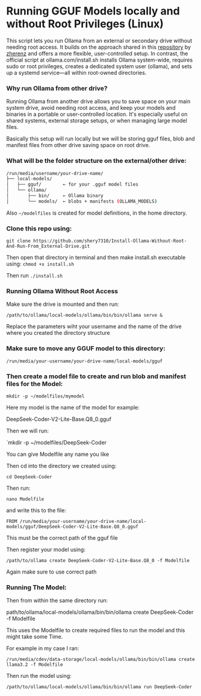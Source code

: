 # Running GGUF Models locally and without Root Privileges (Linux)

This script lets you run Ollama from an external or secondary drive without needing root access. It builds on the approach shared in this  <a href="https://github.com/zherenz/Ollama-installation-without-root-privilege/tree/main?tab=readme-ov-file">repository</a> by [zherenz](https://github.com/zherenz) and offers a more flexible, user-controlled setup. In contrast, the official script at ollama.com/install.sh installs Ollama system-wide, requires sudo or root privileges, creates a dedicated system user (ollama), and sets up a systemd service—all within root-owned directories.

### Why run Ollama from other drive?

Running Ollama from another drive allows you to save space on your main system drive, avoid needing root access, and keep your models and binaries in a portable or user-controlled location. It's especially useful on shared systems, external storage setups, or when managing large model files. 

Basically this setup will run locally but we will be storing gguf files, blob and manifest files from other drive saving space on root drive.

### What will be the folder structure on the external/other drive:

```bash
/run/media/username/your-drive-name/
├── local-models/
│   ├── gguf/        ← for your .gguf model files
│   └── ollama/
│       ├── bin/     ← Ollama binary
│       └── models/  ← blobs + manifests (OLLAMA_MODELS)
```

Also `~/modelfiles` is created for model definitions, in the home directory.

### Clone this repo using:

`git clone https://github.com/shery7310/Install-Ollama-Without-Root-And-Run-From_External-Drive.git`

Then open that directory in terminal and then make install.sh executable using:
`chmod +x install.sh`

Then run `./install.sh`

### Running Ollama Without Root Access

Make sure the drive is mounted and then run:

`/path/to/ollama/local-models/ollama/bin/bin/ollama serve &`

Replace the parameters wiht your username and the name of the drive where you created the directory structure

### Make sure to move any GGUF model to this directory:

`/run/media/your-username/your-drive-name/local-models/gguf`

### Then create a model file to create and run blob and manifest files for the Model:

`mkdir -p ~/modelfiles/mymodel`

Here my model is the name of the model for example:

DeepSeek-Coder-V2-Lite-Base.Q8_0.gguf

Then we will run:

`mkdir -p ~/modelfiles/DeepSeek-Coder

You can give Modelfile any name you like

Then cd into the directory we created using:

`cd DeepSeek-Coder`

Then run:

`nano Modelfile`

and write this to the file:

`FROM /run/media/your-username/your-drive-name/local-models/gguf/DeepSeek-Coder-V2-Lite-Base.Q8_0.gguf`

This must be the correct path of the gguf file

Then register your model using:

`/path/to/ollama create DeepSeek-Coder-V2-Lite-Base.Q8_0 -f Modelfile`

Again make sure to use correct path

### Running The Model:

Then from within the same directory run:

path/to/ollama/local-models/ollama/bin/bin/ollama create DeepSeek-Coder -f Modelfile

This uses the Modelfile to create required files to run the model and this might take some Time.

For example in my case I ran:

`/run/media/cdev/data-storage/local-models/ollama/bin/bin/ollama create llama3.2 -f Modelfile`

Then run the model using:

`/path/to/ollama/local-models/ollama/bin/bin/ollama run DeepSeek-Coder`
